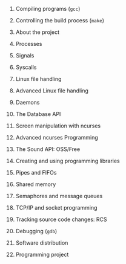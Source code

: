1. Compiling programs (`gcc`)

2. Controlling the build process (`make`)

3. About the project

4. Processes

5. Signals

6. Syscalls

7. Linux file handling

8. Advanced Linux file handling

9. Daemons

10. The Database API

11. Screen manipulation with ncurses

12. Advanced ncurses Programming

13. The Sound API: OSS/Free

14. Creating and using programming libraries

15. Pipes and FIFOs

16. Shared memory

17. Semaphores and message queues

18. TCP/IP and socket programming

19. Tracking source code changes: RCS

20. Debugging (`gdb`)

21. Software distribution

22. Programming project
